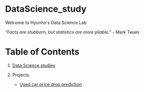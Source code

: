 # DataScience_study

Welcome to Hyunho's Data Science Lab

*"Facts are stubborn, but statistics are more pliable."* - Mark Twain


# Table of Contents 
1) [Data Science studies](https://github.com/danniely/DataScience_study/tree/master/Study)

2) Projects
    
    * [Used car price drop prediction](https://github.com/danniely/DataScience_study/tree/master/used_car/Used_Car_price.ipynb)
      
